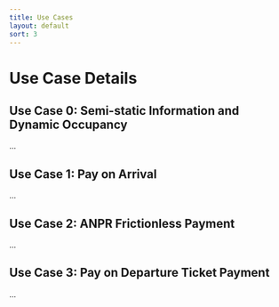```yaml
---
title: Use Cases 
layout: default
sort: 3
---
```

# Use Case Details
## Use Case 0: Semi-static Information and Dynamic Occupancy
...
## Use Case 1: Pay on Arrival
...
## Use Case 2: ANPR Frictionless Payment
...
## Use Case 3: Pay on Departure Ticket Payment
...
